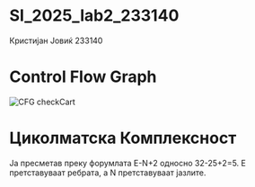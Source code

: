 # SI_2025_lab2_233140
Кристијан Јовиќ
233140
# Control Flow Graph
![CFG checkCart](https://github.com/user-attachments/assets/1f9f22b5-c3c3-42fa-bcdd-3562c9acc1fc)
# Циколматска Комплексност
Ја пресметав преку форумлата E-N+2 односно 32-25+2=5. 
Е претставуваат ребрата, а N претставуваат јазлите.
